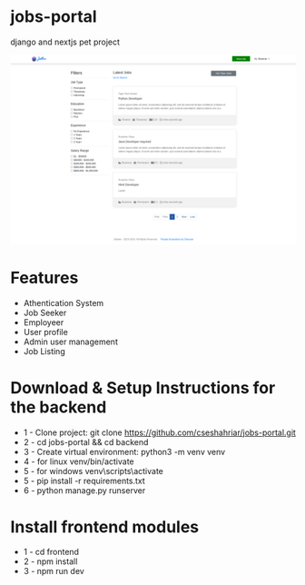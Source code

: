 # jobs-portal
django and nextjs pet project

![DEMO](https://github.com/cseshahriar/jobs-portal/blob/main/backend/images/home.png)


# Features
* Athentication System
* Job Seeker
* Employeer
* User profile
* Admin user management
* Job Listing

# Download & Setup Instructions for the backend
* 1 - Clone project: git clone https://github.com/cseshahriar/jobs-portal.git
* 2 - cd jobs-portal && cd backend
* 3 - Create virtual environment: python3 -m venv venv
* 4 - for linux venv/bin/activate
* 5 - for windows venv\scripts\activate
* 5 - pip install -r requirements.txt
* 6 - python manage.py runserver

# Install frontend modules
* 1 - cd frontend
* 2 - npm install
* 3 - npm run dev
